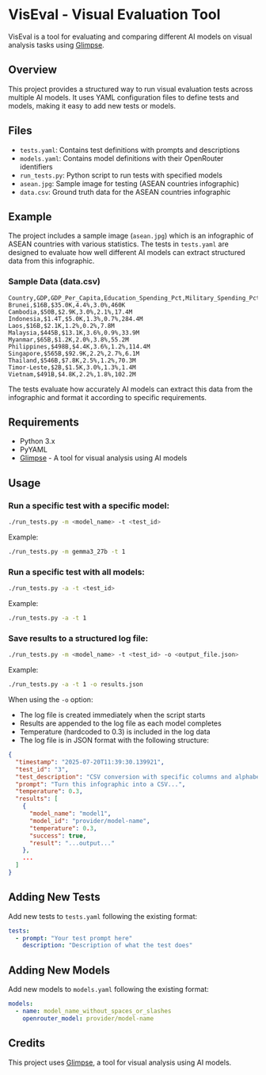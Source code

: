 # VisEval - Visual Evaluation Tool

VisEval is a tool for evaluating and comparing different AI models on visual analysis tasks using [Glimpse](https://github.com/u1i/glimpse).

## Overview

This project provides a structured way to run visual evaluation tests across multiple AI models. It uses YAML configuration files to define tests and models, making it easy to add new tests or models.

## Files

- `tests.yaml`: Contains test definitions with prompts and descriptions
- `models.yaml`: Contains model definitions with their OpenRouter identifiers
- `run_tests.py`: Python script to run tests with specified models
- `asean.jpg`: Sample image for testing (ASEAN countries infographic)
- `data.csv`: Ground truth data for the ASEAN countries infographic

## Example

The project includes a sample image (`asean.jpg`) which is an infographic of ASEAN countries with various statistics. The tests in `tests.yaml` are designed to evaluate how well different AI models can extract structured data from this infographic.

### Sample Data (data.csv)

```csv
Country,GDP,GDP_Per_Capita,Education_Spending_Pct,Military_Spending_Pct,Population
Brunei,$16B,$35.0K,4.4%,3.0%,460K
Cambodia,$50B,$2.9K,3.0%,2.1%,17.4M
Indonesia,$1.4T,$5.0K,1.3%,0.7%,284.4M
Laos,$16B,$2.1K,1.2%,0.2%,7.8M
Malaysia,$445B,$13.1K,3.6%,0.9%,33.9M
Myanmar,$65B,$1.2K,2.0%,3.8%,55.2M
Philippines,$498B,$4.4K,3.6%,1.2%,114.4M
Singapore,$565B,$92.9K,2.2%,2.7%,6.1M
Thailand,$546B,$7.8K,2.5%,1.2%,70.3M
Timor-Leste,$2B,$1.5K,3.0%,1.3%,1.4M
Vietnam,$491B,$4.8K,2.2%,1.8%,102.2M
```

The tests evaluate how accurately AI models can extract this data from the infographic and format it according to specific requirements.

## Requirements

- Python 3.x
- PyYAML
- [Glimpse](https://github.com/u1i/glimpse) - A tool for visual analysis using AI models

## Usage

### Run a specific test with a specific model:

```bash
./run_tests.py -m <model_name> -t <test_id>
```

Example:
```bash
./run_tests.py -m gemma3_27b -t 1
```

### Run a specific test with all models:

```bash
./run_tests.py -a -t <test_id>
```

Example:
```bash
./run_tests.py -a -t 1
```

### Save results to a structured log file:

```bash
./run_tests.py -m <model_name> -t <test_id> -o <output_file.json>
```

Example:
```bash
./run_tests.py -a -t 1 -o results.json
```

When using the `-o` option:
- The log file is created immediately when the script starts
- Results are appended to the log file as each model completes
- Temperature (hardcoded to 0.3) is included in the log data
- The log file is in JSON format with the following structure:

```json
{
  "timestamp": "2025-07-20T11:39:30.139921",
  "test_id": "3",
  "test_description": "CSV conversion with specific columns and alphabetical sorting",
  "prompt": "Turn this infographic into a CSV...",
  "temperature": 0.3,
  "results": [
    {
      "model_name": "model1",
      "model_id": "provider/model-name",
      "temperature": 0.3,
      "success": true,
      "result": "...output..."
    },
    ...
  ]
}
```

## Adding New Tests

Add new tests to `tests.yaml` following the existing format:

```yaml
tests:
  - prompt: "Your test prompt here"
    description: "Description of what the test does"
```

## Adding New Models

Add new models to `models.yaml` following the existing format:

```yaml
models:
  - name: model_name_without_spaces_or_slashes
    openrouter_model: provider/model-name
```

## Credits

This project uses [Glimpse](https://github.com/u1i/glimpse), a tool for visual analysis using AI models.
